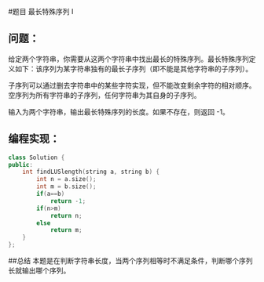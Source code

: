 #题目
最长特殊序列 Ⅰ
## 问题： 
给定两个字符串，你需要从这两个字符串中找出最长的特殊序列。最长特殊序列定义如下：该序列为某字符串独有的最长子序列（即不能是其他字符串的子序列）。

子序列可以通过删去字符串中的某些字符实现，但不能改变剩余字符的相对顺序。空序列为所有字符串的子序列，任何字符串为其自身的子序列。

输入为两个字符串，输出最长特殊序列的长度。如果不存在，则返回 -1。
## 编程实现：
```C++
class Solution {
public:
    int findLUSlength(string a, string b) {
        int n = a.size();
        int m = b.size();
        if(a==b)
            return -1;
        if(n>m)
            return n;
        else
            return m; 
    }
};
```
##总结
本题是在判断字符串长度，当两个序列相等时不满足条件，判断哪个序列长就输出哪个序列。